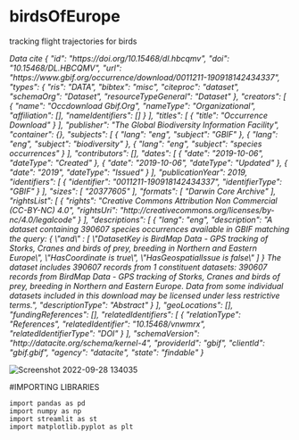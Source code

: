 # birdsOfEurope
tracking flight trajectories for birds

<cite>
Data cite 
{
  "id": "https://doi.org/10.15468/dl.hbcqmv",
  "doi": "10.15468/DL.HBCQMV",
  "url": "https://www.gbif.org/occurrence/download/0011211-190918142434337",
  "types": {
    "ris": "DATA",
    "bibtex": "misc",
    "citeproc": "dataset",
    "schemaOrg": "Dataset",
    "resourceTypeGeneral": "Dataset"
  },
  "creators": [
    {
      "name": "Occdownload Gbif.Org",
      "nameType": "Organizational",
      "affiliation": [],
      "nameIdentifiers": []
    }
  ],
  "titles": [
    {
      "title": "Occurrence Download"
    }
  ],
  "publisher": "The Global Biodiversity Information Facility",
  "container": {},
  "subjects": [
    {
      "lang": "eng",
      "subject": "GBIF"
    },
    {
      "lang": "eng",
      "subject": "biodiversity"
    },
    {
      "lang": "eng",
      "subject": "species occurrences"
    }
  ],
  "contributors": [],
  "dates": [
    {
      "date": "2019-10-06",
      "dateType": "Created"
    },
    {
      "date": "2019-10-06",
      "dateType": "Updated"
    },
    {
      "date": "2019",
      "dateType": "Issued"
    }
  ],
  "publicationYear": 2019,
  "identifiers": [
    {
      "identifier": "0011211-190918142434337",
      "identifierType": "GBIF"
    }
  ],
  "sizes": [
    "20377605"
  ],
  "formats": [
    "Darwin Core Archive"
  ],
  "rightsList": [
    {
      "rights": "Creative Commons Attribution Non Commercial (CC-BY-NC) 4.0",
      "rightsUri": "http://creativecommons.org/licenses/by-nc/4.0/legalcode"
    }
  ],
  "descriptions": [
    {
      "lang": "eng",
      "description": "A dataset containing 390607 species occurrences available in GBIF matching the query: { \"and\" : [ \"DatasetKey is BirdMap Data - GPS tracking of Storks, Cranes and birds of prey, breeding in Northern and Eastern Europe\", \"HasCoordinate is true\", \"HasGeospatialIssue is false\" ] } The dataset includes 390607 records from 1 constituent datasets: 390607 records from BirdMap Data - GPS tracking of Storks, Cranes and birds of prey, breeding in Northern and Eastern Europe. Data from some individual datasets included in this download may be licensed under less restrictive terms.",
      "descriptionType": "Abstract"
    }
  ],
  "geoLocations": [],
  "fundingReferences": [],
  "relatedIdentifiers": [
    {
      "relationType": "References",
      "relatedIdentifier": "10.15468/vnwmrx",
      "relatedIdentifierType": "DOI"
    }
  ],
  "schemaVersion": "http://datacite.org/schema/kernel-4",
  "providerId": "gbif",
  "clientId": "gbif.gbif",
  "agency": "datacite",
  "state": "findable"
}
</cite>


![Screenshot 2022-09-28 134035](https://user-images.githubusercontent.com/61441879/192770812-ef934a91-e300-4283-9c93-0940565220e6.png)

#IMPORTING LIBRARIES 
```
import pandas as pd 
import numpy as np 
import streamlit as st 
import matplotlib.pyplot as plt 
```



